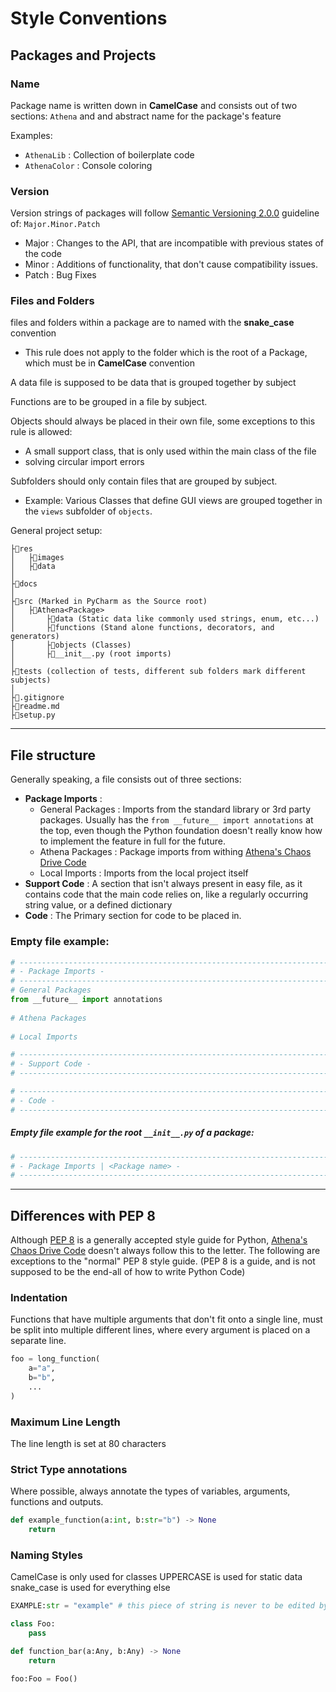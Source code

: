 # Style Conventions
## Packages and Projects
### Name
Package name is written down in **CamelCase** and consists out of two sections: `Athena` and and abstract name for the package's feature

Examples:
- `AthenaLib`   : Collection of boilerplate code
- `AthenaColor` : Console coloring

### Version
Version strings of packages will follow [Semantic Versioning 2.0.0](https://semver.org/spec/v2.0.0.html) guideline of: `Major.Minor.Patch`
- Major : Changes to the API, that are incompatible with previous states of the code 
- Minor : Additions of functionality, that don't cause compatibility issues.
- Patch : Bug Fixes

### Files and Folders
files and folders within a package are to named with the **snake_case** convention
- This rule does not apply to the folder which is the root of a Package, which must be in **CamelCase** convention

A data file is supposed to be data that is grouped together by subject

Functions are to be grouped in a file by subject.

Objects should always be placed in their own file, some exceptions to this rule is allowed:
- A small support class, that is only used within the main class of the file
- solving circular import errors

Subfolders should only contain files that are grouped by subject.
- Example: Various Classes that define GUI views are grouped together in the `views` subfolder of `objects`.

General project setup:
```
├📁res
│   ├📁images
│   ├📁data
│
├📁docs
│
├📁src (Marked in PyCharm as the Source root)
│   ├📁Athena<Package>
│		├📁data (Static data like commonly used strings, enum, etc...)
│		├📁functions (Stand alone functions, decorators, and generators)
│		├📁objects (Classes)
│		├📄__init__.py (root imports)
│
├📁tests (collection of tests, different sub folders mark different subjects)
│
├📄.gitignore
├📄readme.md
├📄setup.py	

```

---
## File structure
Generally speaking, a file consists out of three sections:
- **Package Imports** :
	- General Packages : Imports from the standard library or 3rd party packages. Usually has the `from __future__ import annotations` at the top, even though the Python foundation doesn't really know how to implement the feature in full for the future.
	- Athena Packages : Package imports from withing [Athena's Chaos Drive Code](https://github.com/Athena-Chaos-Driven-Code)
	- Local Imports : Imports from the local project itself
- **Support Code** : A section that isn't always present in easy file, as it contains code that the main code relies on, like a regularly occurring string value, or a defined dictionary
- **Code** : The Primary section for code to be placed in.

### Empty file example:
```python
# ----------------------------------------------------------------------------------------------------------------------  
# - Package Imports -  
# ----------------------------------------------------------------------------------------------------------------------  
# General Packages  
from __future__ import annotations 
  
# Athena Packages
  
# Local Imports  

# ----------------------------------------------------------------------------------------------------------------------  
# - Support Code -  
# ----------------------------------------------------------------------------------------------------------------------  

# ----------------------------------------------------------------------------------------------------------------------  
# - Code -  
# ----------------------------------------------------------------------------------------------------------------------  
```

##### Empty file example for the root `__init__.py` of a package:
```python
# ----------------------------------------------------------------------------------------------------------------------  
# - Package Imports | <Package name> -  
# ----------------------------------------------------------------------------------------------------------------------  
```

---
## Differences with PEP 8
Although [PEP 8](https://peps.python.org/pep-0008/) is a generally accepted style guide for Python, [Athena's Chaos Drive Code](https://github.com/Athena-Chaos-Driven-Code) doesn't always follow this to the letter.
The following are exceptions to the "normal" PEP 8 style guide.
(PEP 8 is a guide, and is not supposed to be the end-all of how to write Python Code)

### Indentation
Functions that have multiple arguments that don't fit onto a single line, must be split into multiple different lines, where every argument is placed on a separate line.
```python
foo = long_function(
	a="a",
	b="b",
	...
)
```

### Maximum Line Length
The line length is set at 80 characters

### Strict Type annotations
Where possible, always annotate the types of variables, arguments, functions and outputs.

```python
def example_function(a:int, b:str="b") -> None
	return
```

### Naming Styles
CamelCase is only used for classes
UPPERCASE is used for static data
snake_case is used for everything else

```python
EXAMPLE:str = "example" # this piece of string is never to be edited by the script

class Foo:
	pass

def function_bar(a:Any, b:Any) -> None
	return

foo:Foo = Foo()

```